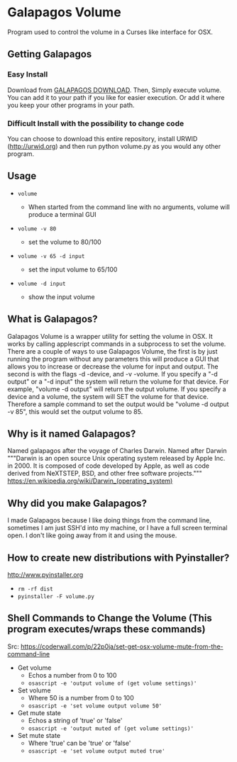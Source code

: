 # Galapagos Volume
Program used to control the volume in a Curses like interface for OSX.

## Getting Galapagos
### Easy Install
Download from [GALAPAGOS DOWNLOAD](dist/volume). Then, Simply execute volume.
You can add it to your path if you like for easier execution. Or add it where you keep your other programs
in your path. 
### Difficult Install with the possibility to change code
You can choose to download this entire repository, install URWID (http://urwid.org) and then run
python volume.py as you would any other program.

## Usage
+ `volume`
  + When started from the command line with no arguments, volume will produce a terminal GUI

+ `volume -v 80`
  + set the volume to 80/100

+ `volume -v 65 -d input`
  + set the input volume to 65/100

+ `volume -d input`
  + show the input volume

## What is Galapagos?
Galapagos Volume is a wrapper utility for setting the volume in OSX.
It works by calling applescript commands in a subprocess to set the volume. There are a couple
of ways to use Galapagos Volume, the first is by just running the program without any parameters
this will produce a GUI that allows you to increase or decrease the volume for input and output.
The second is with the flags -d -device, and -v -volume. If you specify a "-d output" or a "-d input" 
the system will return the volume for that device. For example, "volume -d output" will return the output volume. 
If you specify a device and a volume, the system will SET the volume for that device. Therefore a sample
command to set the output would be "volume -d output -v 85", this would set the output volume to 85.

## Why is it named Galapagos?
Named galapagos after the voyage of Charles Darwin. Named after Darwin """Darwin is an open source Unix operating system released by Apple Inc. in 2000. It is composed of code developed by Apple, as well as code derived from NeXTSTEP, BSD, and other free software projects."""
https://en.wikipedia.org/wiki/Darwin_(operating_system)

## Why did you make Galapagos?
I made Galapagos because I like doing things from the command line, sometimes I am just SSH'd into my machine, or I
have a full screen terminal open. I don't like going away from it and using the mouse.

## How to create new distributions with Pyinstaller?
http://www.pyinstaller.org

+ `rm -rf dist`
+ `pyinstaller -F volume.py`

## Shell Commands to Change the Volume (This program executes/wraps these commands)

Src: https://coderwall.com/p/22p0ja/set-get-osx-volume-mute-from-the-command-line

+ Get volume
  + Echos a number from 0 to 100
  + `osascript -e 'output volume of (get volume settings)'`
+ Set volume
  + Where 50 is a number from 0 to 100
  + `osascript -e 'set volume output volume 50'`
+ Get mute state
  + Echos a string of 'true' or 'false'
  + `osascript -e 'output muted of (get volume settings)'`
+ Set mute state
  + Where 'true' can be 'true' or 'false'
  + `osascript -e 'set volume output muted true'`
